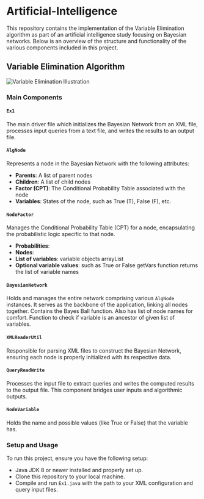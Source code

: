 # Artificial-Intelligence

This repository contains the implementation of the Variable Elimination algorithm as part of an artificial intelligence study focusing on Bayesian networks. Below is an overview of the structure and functionality of the various components included in this project.

## Variable Elimination Algorithm
![Variable Elimination Illustration](https://github.com/Noa-Nussbaum/Artificial-Intelligence/assets/76524924/db52b7b8-e914-4c40-854c-83a90e861b92)

### Main Components

#### `Ex1`
The main driver file which initializes the Bayesian Network from an XML file, processes input queries from a text file, and writes the results to an output file.

#### `AlgNode`
Represents a node in the Bayesian Network with the following attributes:
- **Parents**: A list of parent nodes
- **Children**: A list of child nodes
- **Factor (CPT)**: The Conditional Probability Table associated with the node
- **Variables**: States of the node, such as True (T), False (F), etc.

#### `NodeFactor`
Manages the Conditional Probability Table (CPT) for a node, encapsulating the probabilistic logic specific to that node.
- **Probabilities**:
- **Nodes**:
- **List of variables**: variable objects arrayList
- **Optional variable values**: such as True or False
getVars function returns the list of variable names

#### `BayesianNetwork`
Holds and manages the entire network comprising various `AlgNode` instances. It serves as the backbone of the application, linking all nodes together. Contains the Bayes Ball function. Also has list of node names for comfort. Function to check if variable is an ancestor of given list of variables.

#### `XMLReaderUtil`
Responsible for parsing XML files to construct the Bayesian Network, ensuring each node is properly initialized with its respective data.

#### `QueryReadWrite`
Processes the input file to extract queries and writes the computed results to the output file. This component bridges user inputs and algorithmic outputs.

#### `NodeVariable`
Holds the name and possible values (like True or False) that the variable has.

### Setup and Usage
To run this project, ensure you have the following setup:
- Java JDK 8 or newer installed and properly set up.
- Clone this repository to your local machine.
- Compile and run `Ex1.java` with the path to your XML configuration and query input files.
